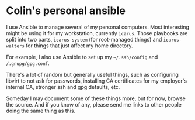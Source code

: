 Colin's personal ansible
========================

I use Ansible to manage several of my personal computers.  Most
interesting might be using it for my workstation, currently `icarus`.
Those playbooks are split into two parts, `icarus-system` (for
root-managed things) and `icarus-walters` for things that just affect
my home directory.

For example, I also use Ansible to set up my `~/.ssh/config` and
`/.gnupg/gpg.conf`.

There's a lot of random but generally useful things, such as
configuring libvirt to not ask for passwords, installing CA
certificates for my employer's internal CA, stronger ssh and gpg
defaults, etc.

Someday I may document some of these things more, but for now, browse
the source.  And if you know of any, please send me links to other
people doing the same thing as this.
